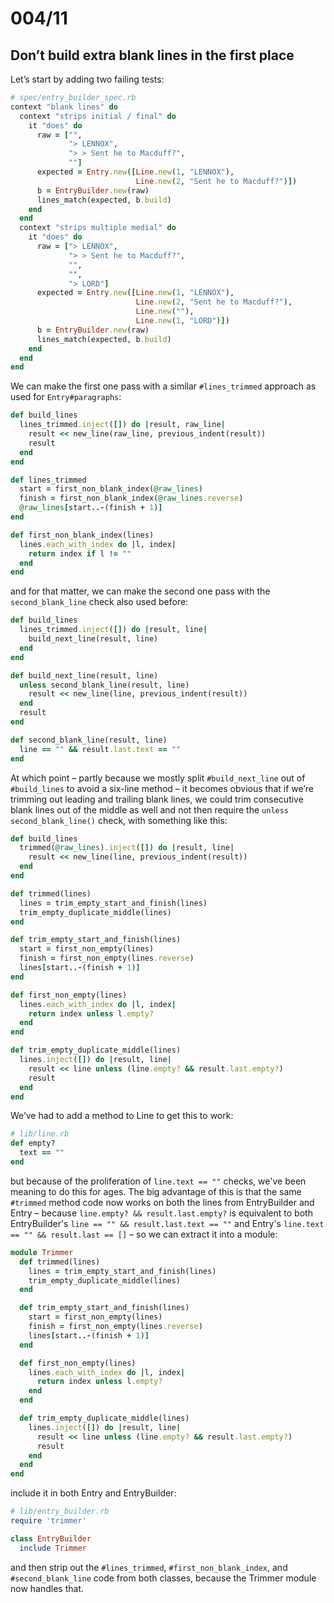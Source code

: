 # 004/11

## Don’t build extra blank lines in the first place

Let’s start by adding two failing tests:

```ruby
# spec/entry_builder_spec.rb
context "blank lines" do
  context "strips initial / final" do
    it "does" do
      raw = ["",
             "> LENNOX",
             "> > Sent he to Macduff?",
             ""]
      expected = Entry.new([Line.new(1, "LENNOX"),
                            Line.new(2, "Sent he to Macduff?")])
      b = EntryBuilder.new(raw)
      lines_match(expected, b.build)
    end
  end
  context "strips multiple medial" do
    it "does" do
      raw = ["> LENNOX",
             "> > Sent he to Macduff?",
             "",
             "",
             "> LORD"]
      expected = Entry.new([Line.new(1, "LENNOX"),
                            Line.new(2, "Sent he to Macduff?"),
                            Line.new(""),
                            Line.new(1, "LORD")])
      b = EntryBuilder.new(raw)
      lines_match(expected, b.build)
    end
  end
end
```

We can make the first one pass with a similar `#lines_trimmed` approach as used for `Entry#paragraphs`:

```ruby
def build_lines
  lines_trimmed.inject([]) do |result, raw_line|
    result << new_line(raw_line, previous_indent(result))
    result
  end
end

def lines_trimmed
  start = first_non_blank_index(@raw_lines)
  finish = first_non_blank_index(@raw_lines.reverse)
  @raw_lines[start..-(finish + 1)]
end

def first_non_blank_index(lines)
  lines.each_with_index do |l, index|
    return index if l != ""
  end
end
```

and for that matter, we can make the second one pass with the `second_blank_line` check also used before:

```ruby
def build_lines
  lines_trimmed.inject([]) do |result, line|
    build_next_line(result, line)
  end
end

def build_next_line(result, line)
  unless second_blank_line(result, line)
    result << new_line(line, previous_indent(result))
  end
  result
end

def second_blank_line(result, line)
  line == "" && result.last.text == ""
end
```

At which point – partly because we mostly split `#build_next_line` out of `#build_lines` to avoid a six-line method – it becomes obvious that if we’re trimming out leading and trailing blank lines, we could trim consecutive blank lines out of the middle as well and not then require the `unless second_blank_line()` check, with something like this:

```ruby
def build_lines
  trimmed(@raw_lines).inject([]) do |result, line|
    result << new_line(line, previous_indent(result))
  end
end

def trimmed(lines)
  lines = trim_empty_start_and_finish(lines)
  trim_empty_duplicate_middle(lines)
end

def trim_empty_start_and_finish(lines)
  start = first_non_empty(lines)
  finish = first_non_empty(lines.reverse)
  lines[start..-(finish + 1)]
end

def first_non_empty(lines)
  lines.each_with_index do |l, index|
    return index unless l.empty?
  end
end

def trim_empty_duplicate_middle(lines)
  lines.inject([]) do |result, line|
    result << line unless (line.empty? && result.last.empty?)
    result
  end
end
```

We’ve had to add a method to Line to get this to work:

```ruby
# lib/line.rb
def empty?
  text == ""
end
```

but because of the proliferation of `line.text == ""` checks, we've been meaning to do this for ages.  The big advantage of this is that the same `#trimmed` method code now works on both the lines from EntryBuilder and Entry – because `line.empty? && result.last.empty?` is equivalent to both EntryBuilder's `line == "" && result.last.text == ""` and Entry's `line.text == "" && result.last == []` – so we can extract it into a module:

```ruby
module Trimmer
  def trimmed(lines)
    lines = trim_empty_start_and_finish(lines)
    trim_empty_duplicate_middle(lines)
  end

  def trim_empty_start_and_finish(lines)
    start = first_non_empty(lines)
    finish = first_non_empty(lines.reverse)
    lines[start..-(finish + 1)]
  end

  def first_non_empty(lines)
    lines.each_with_index do |l, index|
      return index unless l.empty?
    end
  end

  def trim_empty_duplicate_middle(lines)
    lines.inject([]) do |result, line|
      result << line unless (line.empty? && result.last.empty?)
      result
    end
  end
end
```

include it in both Entry and EntryBuilder:

```ruby
# lib/entry_builder.rb
require 'trimmer'

class EntryBuilder
  include Trimmer
```

and then strip out the `#lines_trimmed`, `#first_non_blank_index`, and `#second_blank_line` code from both classes, because the Trimmer module now handles that.
